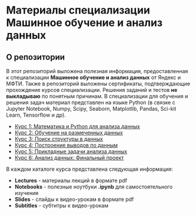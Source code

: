 # Материалы специализации Машинное обучение и анализ данных

## О репозитории
В этот репозиторий выложена полезная информация, предоставленная к специализации **Машинное обучение и анализ данных** от Яндекс и МФТИ. Также в репозиторий выложены сертификаты, подтверждающие прохождение курсов специализации. Решения заданий и тестов **не выкладываю** по понятным причинам. В специализации для обучения и решения задач материал представлен на языке Python (в связке с Jupyter Notebook, Numpy, Scipy, Seaborn, Matplotlib, Pandas, Sci-kit Learn, Tensorflow и др).


- [Курс 1: Математика и Python для анализа данных](https://www.coursera.org/account/accomplishments/records/L4BGW84C79RA "Математика и Python для анализа данных")
- [Курс 2: Обучение на размеченных данных](https://www.coursera.org/account/accomplishments/records/AXR6626EMUJ3 "Обучение на размеченных данных")
- [Курс 3: Поиск структуры в данных](https://www.coursera.org/account/accomplishments/records/HSK4UU584858 "Поиск структуры в данных")
- [Курс 4: Построение выводов по данным](https://www.coursera.org/account/accomplishments/records/KQTZ2CDRJ5UH "Построение выводов по данным")
- [Курс 5: Прикладные задачи анализа данных](https://www.coursera.org/account/accomplishments/records/L7HMXKP9EKN2 "Прикладные задачи анализа данных")
- [Курс 6: Анализ данных: Финальный проект](https://www.coursera.org/account/accomplishments/records/U99XKAU4YYAR "Анализ данных: Финальный проект")


В каждом каталоге курса представлена следующая информация:
- **Lectures** - материалы лекций в формате pdf
- **Notebooks** - полезные ноутбуки **.ipynb** для самостоятельного изучения
- **Slides** - слайды к видео-урокам в формате pdf
- **Subtitles** - субтитры к видео-урокам
